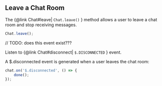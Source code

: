 ## Leave a Chat Room

The {@link Chat#leave| ```Chat.leave()``` } method allows a user to leave a chat room and stop receiving messages.

```js
Chat.leave();
```

// TODO: does this event exist???

Listen to {@link Chat#disconnect| ```$.DISCONNECTED``` } event.

A $.disconnected event is generated when a user leaves the chat room:

```js
chat.on('$.disconnected', () => {
    done();
});
```
